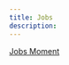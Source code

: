 ```yaml
---
title: Jobs
description:
---
```


<a class="twitter-moment" href="https://twitter.com/i/moments/808947827506352132?ref_src=twsrc%5Etfw">Jobs Moment</a> <script async src="https://platform.twitter.com/widgets.js" charset="utf-8"></script>
